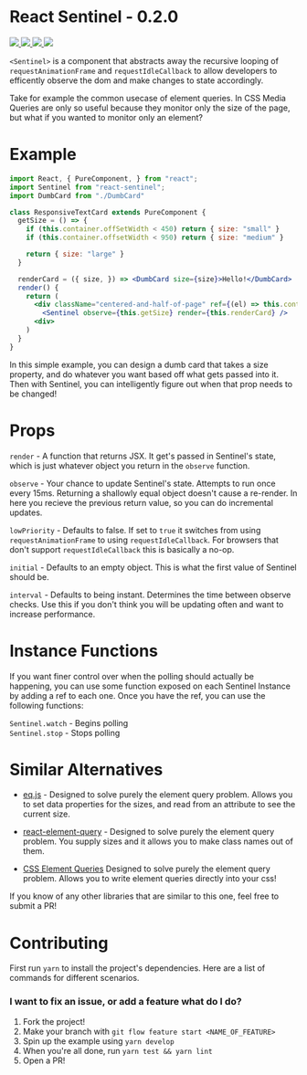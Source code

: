 # React Sentinel - 0.2.0

<a href="./package.json">
  <img src="https://img.shields.io/npm/v/react-sentinel.svg?maxAge=3600&label=react-sentinel&colorB=007ec6">
</a>
<a href="https://travis-ci.org/YurkaninRyan/react-sentinel">
  <img src="https://travis-ci.org/YurkaninRyan/react-sentinel.svg?branch=master">
</a>
<a href="https://unpkg.com/react-sentinel@0.1.8/dist/react-sentinel.browser.js">
  <img src="http://img.badgesize.io/https://unpkg.com/react-sentinel@0.1.8/dist/react-sentinel.browser.js?compression=gzip&amp;label=react--sentinel">
</a>
<a href="./License.md">
  <img src="https://img.shields.io/npm/l/slate.svg?maxAge=3600">
</a>
<br/>

`<Sentinel>` is a component that abstracts away the recursive looping of `requestAnimationFrame` and `requestIdleCallback` to allow developers to efficently observe the dom and make changes to state accordingly.

Take for example the common usecase of element queries.  In CSS Media Queries are only so useful because they monitor only the size of the page, but what if you wanted to monitor only an element?

# Example

```jsx
import React, { PureComponent, } from "react";
import Sentinel from "react-sentinel";
import DumbCard from "./DumbCard"

class ResponsiveTextCard extends PureComponent {
  getSize = () => {
    if (this.container.offSetWidth < 450) return { size: "small" }
    if (this.container.offsetWidth < 950) return { size: "medium" }

    return { size: "large" }
  }

  renderCard = ({ size, }) => <DumbCard size={size}>Hello!</DumbCard>
  render() {
    return (
      <div className="centered-and-half-of-page" ref={(el) => this.container = el}>
        <Sentinel observe={this.getSize} render={this.renderCard} />
      <div>
    )
  }
}
```

In this simple example, you can design a dumb card that takes a size property, and do whatever you want based off what gets passed into it.  Then with Sentinel, you can intelligently figure out when that prop needs to be changed!

# Props
`render` - A function that returns JSX.  It get's passed in Sentinel's state, which is just whatever object you return in the `observe` function.

`observe` - Your chance to update Sentinel's state.  Attempts to run once every 15ms.  Returning a shallowly equal object doesn't cause a re-render. In here you recieve the previous return value, so you can do incremental updates.

`lowPriority` - Defaults to false.  If set to `true` it switches from using `requestAnimationFrame` to using `requestIdleCallback`.  For browsers that don't support `requestIdleCallback` this is basically a no-op.

`initial` - Defaults to an empty object.  This is what the first value of Sentinel should be.

`interval` - Defaults to being instant. Determines the time between observe checks.  Use this if you don't think you will be updating often and want to increase performance.

# Instance Functions
If you want finer control over when the polling should actually be happening, you can use some function exposed on each Sentinel Instance by adding a ref to each one.  Once you have the ref, you can use the following functions:

`Sentinel.watch` - Begins polling <br>
`Sentinel.stop` - Stops polling

# Similar Alternatives
* [eq.js](https://github.com/snugug/eq.js) - Designed to solve purely the element query problem. Allows you to set data properties for the sizes, and read from an attribute to see the current size.

* [react-element-query](https://github.com/joeybaker/react-element-query) - Designed to solve purely the element query problem.  You supply sizes and it allows you to make class names out of them.

* [CSS Element Queries](https://github.com/marcj/css-element-queries) Designed to solve purely the element query problem.  Allows you to write element queries directly into your css!

If you know of any other libraries that are similar to this one, feel free to submit a PR!  

# Contributing
First run `yarn` to install the project's dependencies.  Here are a list of commands for different scenarios.

### I want to fix an issue, or add a feature what do I do?
1. Fork the project!
2. Make your branch with `git flow feature start <NAME_OF_FEATURE>`
3. Spin up the example using `yarn develop`
4. When you're all done, run `yarn test && yarn lint`
5. Open a PR!

